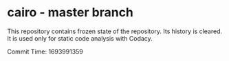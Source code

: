 # cairo - master branch

This repository contains frozen state of the repository.
Its history is cleared. It is used only for static code
analysis with Codacy.

Commit Time: 1693991359